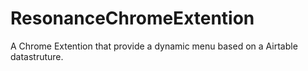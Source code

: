 # ResonanceChromeExtention

A Chrome Extention that provide a dynamic menu based on a Airtable datastruture.

